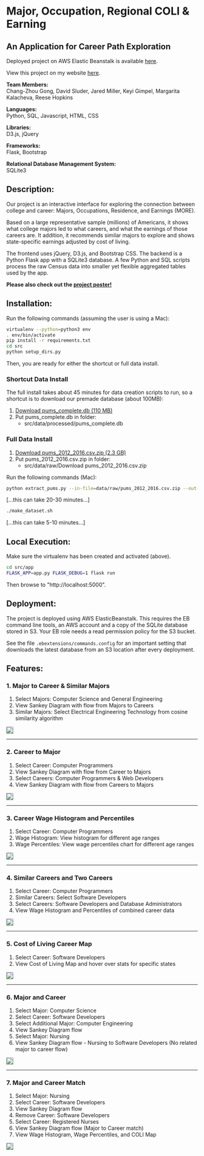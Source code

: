 # Major, Occupation, Regional COLI & Earning
## An Application for Career Path Exploration

Deployed project on AWS Elastic Beanstalk is available [here](http://more-project.us-east-1.elasticbeanstalk.com/).

View this project on my website [here](https://www.gong-jj.com/more/). 

**Team Members:**  
Chang-Zhou Gong, David Sluder, Jared Miller, Keyi Gimpel, Margarita Kalacheva, Reese Hopkins

**Languages:**  
Python, SQL, Javascript, HTML, CSS

**Libraries:**  
D3.js, jQuery

**Frameworks:**  
Flask, Bootstrap

**Relational Database Management System:**  
SQLite3


## Description:

Our project is an interactive interface for exploring the connection between college and career: Majors, Occupations, Residence, and Earnings (MORE).

Based on a large representative sample (millions) of Americans, it shows what college majors led to what careers, and what the earnings of those careers are. It addition, it recommends similar majors to explore and shows state-specific earnings adjusted by cost of living.

The frontend uses jQuery, D3.js, and Bootstrap CSS. The backend is a Python Flask app with a SQLite3 database. A few Python and SQL scripts process the raw Census data into smaller yet flexible aggregated tables used by the app.

**Please also check out the [project poster!](doc/Poster.pdf)**


## Installation:

Run the following commands (assuming the user is using a Mac):

```bash
virtualenv --python=python3 env
. env/bin/activate
pip install -r requirements.txt
cd src
python setup_dirs.py
```

Then, you are ready for either the shortcut or full data install.

### Shortcut Data Install

The full install takes about 45 minutes for data creation scripts to run, so a shortcut is to download our premade database (about 100MB):

1. [Download pums_complete.db (110 MB)](https://drive.google.com/uc?export=download&id=1vKM_FIK5SARIjkxiPmAeW2E4cTEmAp5a)
2. Put pums_complete.db in folder:
    * src/data/processed/pums_complete.db

### Full Data Install

1. [Download pums_2012_2016.csv.zip (2.3 GB)](https://drive.google.com/uc?export=download&id=1Nbu92pHq4V92f6Da1kRR0QVD3BH_0jWq)
2. Put pums_2012_2016.csv.zip in folder:
    * src/data/raw/Download pums_2012_2016.csv.zip

Run the following commands (Mac):

   ```bash
   python extract_pums.py --in-file=data/raw/pums_2012_2016.csv.zip --out-file=data/interim/pums_extracted.csv
   ```
   [...this can take 20-30 minutes...]

   ```bash
   ./make_dataset.sh
   ```
   [...this can take 5-10 minutes...]

## Local Execution:

Make sure the virtualenv has been created and activated (above).

```bash
cd src/app
FLASK_APP=app.py FLASK_DEBUG=1 flask run
```

Then browse to "http://localhost:5000".

## Deployment:

The project is deployed using AWS ElasticBeanstalk. This requires the EB command line tools, an AWS account and a copy of the SQLite database stored in S3. Your EB role needs a read permission policy for the S3 bucket.

See the file `.ebextensions/commands.config` for an important setting that downloads the latest database from an S3 location after every deployment.


## Features:

### 1. Major to Career & Similar Majors
1. Select Majors: Computer Science and General Engineering
2. View Sankey Diagram with flow from Majors to Careers
3. Similar Majors: Select Electrical Engineering Technology from cosine similarity algorithm 

<img src="./gifs/1.majortocareer&similarity.gif" style='border:1px solid gray'/></a>

---
### 2. Career to Major
1. Select Career: Computer Programmers
2. View Sankey Diagram with flow from Career to Majors
3. Select Careers: Computer Programmers & Web Developers
4. View Sankey Diagram with flow from Careers to Majors

<img src="./gifs/2.careertomajor.gif" style='border:1px solid gray'/></a>

---
### 3. Career Wage Histogram and Percentiles
1. Select Career: Computer Programmers
2. Wage Histogram: View histogram for different age ranges
3. Wage Percentiles: View wage percentiles chart for different age ranges

<img src="./gifs/3.wagehistogram&percentiles.gif" style='border:1px solid gray'/></a>

---
### 4. Similar Careers and Two Careers
1. Select Career: Computer Programmers
2. Similar Careers: Select Software Developers
3. Select Careers: Software Developers and Database Administrators
4. View Wage Histogram and Percentiles of combined career data

<img src="./gifs/4.careersimilarity&2careers.gif" style='border:1px solid gray'/></a>

---
### 5. Cost of Living Career Map
1. Select Career: Software Developers
2. View Cost of Living Map and hover over stats for specific states

<img src="./gifs/5.colimapcareer.gif" style='border:1px solid gray'/></a>

---
### 6. Major and Career
1. Select Major: Computer Science
2. Select Career: Software Developers
3. Select Additional Major: Computer Engineering
4. View Sankey Diagram flow
5. Select Major: Nursing
6. View Sankey Diagram flow - Nursing to Software Developers (No related major to career flow)

<img src="./gifs/6.major&career.gif" style='border:1px solid gray'/></a>

---
### 7. Major and Career Match
1. Select Major: Nursing
2. Select Career: Software Developers
3. View Sankey Diagram flow
4. Remove Career: Software Developers
5. Select Career: Registered Nurses
6. View Sankey Diagram flow (Major to Career match)
7. View Wage Histogram, Wage Percentiles, and COLI Map

<img src="./gifs/7.major&careermatch.gif" style='border:1px solid gray'/></a>
